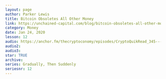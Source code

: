```yaml
---
layout: page
author: Parker Lewis
title: Bitcoin Obsoletes All Other Money
link: https://unchained-capital.com/blog/bitcoin-obsoletes-all-other-money/
category: Money
date: Jan 24, 2020
lesson: 12
audio: https://anchor.fm/thecryptoconomy/episodes/CryptoQuikRead_345---Bitcoin-Obsoletes-All-Other-Money--Parker-Lewis-eahce1/a-a1cm4bc
audio2: 
audio3: 
star: TRUE
archive: 
series: Gradually, Then Suddenly
seriesnr: 12
---
```

